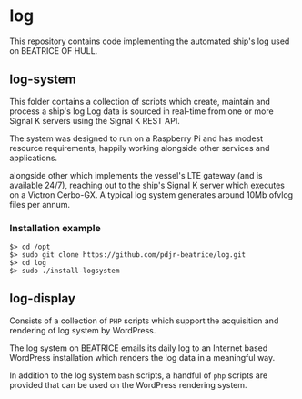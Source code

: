 # log

This repository contains code implementing the automated ship's
log used on BEATRICE OF HULL.

## log-system

This folder contains a collection of scripts which create, maintain
and process a ship's log Log data is sourced in real-time from one or
more Signal K servers using the Signal K REST API.

The system was designed to run on a Raspberry Pi and has modest resource
requirements, happily working alongside other services and applications.

alongside other which implements the vessel's
LTE gateway (and is available 24/7), reaching out to the ship's Signal K server
which executes on a Victron Cerbo-GX. A typical log system generates around 10Mb
ofvlog files per annum.

### Installation example
```
$> cd /opt
$> sudo git clone https://github.com/pdjr-beatrice/log.git
$> cd log
$> sudo ./install-logsystem
```

## log-display

Consists of a collection of `PHP` scripts which support the acquisition and rendering
of log system by WordPress.

The log system on BEATRICE emails its daily log to an Internet based WordPress
installation which renders the log data in a meaningful way.




In addition to the log system `bash` scripts, a handful of `php` scripts
are provided that can be used on the WordPress rendering system.


